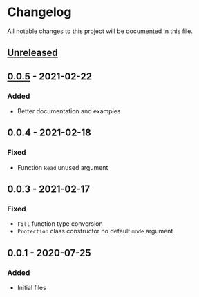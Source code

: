 # Changelog

All notable changes to this project will be documented in this file.

## [Unreleased]

## [0.0.5] - 2021-02-22

### Added

- Better documentation and examples

## 0.0.4 - 2021-02-18

### Fixed

- Function `Read` unused argument

## 0.0.3 - 2021-02-17

### Fixed

- `Fill` function type conversion
- `Protection` class constructor no default `mode` argument

## 0.0.1 - 2020-07-25

### Added

- Initial files


[unreleased]: https://github.com/oAGoulart/scriptwrapper/compare/v0.0.5...HEAD
[0.0.5]: https://github.com/oAGoulart/scriptwrapper/releases/tag/v0.0.5
